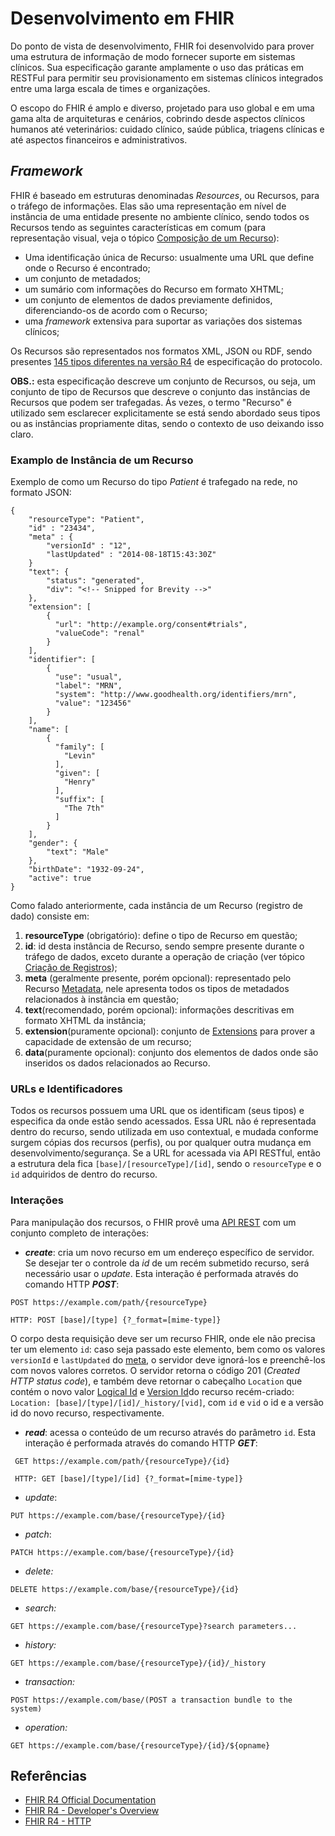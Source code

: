 # Desenvolvimento em FHIR

Do ponto de vista de desenvolvimento, FHIR foi desenvolvido para prover uma estrutura de informação de modo fornecer suporte em sistemas clínicos. Sua especificação garante amplamente o uso das práticas em RESTFul para permitir seu provisionamento em sistemas clínicos integrados entre uma larga escala de times e organizações.

O escopo do FHIR é amplo e diverso, projetado para uso global e em uma gama alta de arquiteturas e cenários, cobrindo desde aspectos clínicos humanos até veterinários: cuidado clínico, saúde pública, triagens clínicas e até aspectos financeiros e administrativos. 

## *Framework*

FHIR é baseado em estruturas denominadas *Resources*, ou Recursos, para o tráfego de informações. Elas são uma representação em nível de instância de uma entidade presente no ambiente clínico, sendo todos os Recursos tendo as seguintes características em comum (para representação visual, veja o tópico [Composição de um Recurso](./Introducao_FHIR#composicao-recurso)):
* Uma identificação única de Recurso: usualmente uma URL que define onde o Recurso é encontrado;
* um conjunto de metadados;
* um sumário com informações do Recurso em formato XHTML;
* um conjunto de elementos de dados previamente definidos, diferenciando-os de acordo com o Recurso;
* uma *framework* extensiva para suportar as variações dos sistemas clínicos;

Os Recursos são representados nos formatos XML, JSON ou RDF, sendo presentes [145 tipos diferentes na versão R4](http://hl7.org/fhir/R4/resourcelist.html) de especificação do protocolo.

**OBS.:** esta especificação descreve um conjunto de Recursos, ou seja, um conjunto de tipo de Recursos que descreve o conjunto das instâncias de Recursos que podem ser trafegadas. Ás vezes, o termo "Recurso" é utilizado sem esclarecer explicitamente se está sendo abordado seus tipos ou as instâncias propriamente ditas, sendo o contexto de uso deixando isso claro. 

### Examplo de Instância de um Recurso

Exemplo de como um Recurso do tipo *Patient* é trafegado na rede, no formato JSON:
```
{
	"resourceType": "Patient",
	"id" : "23434",
	"meta" : {
		"versionId" : "12",
		"lastUpdated" : "2014-08-18T15:43:30Z"
	}
	"text": {
		"status": "generated",
		"div": "<!-- Snipped for Brevity -->"
	},
	"extension": [
		{
		  "url": "http://example.org/consent#trials",
		  "valueCode": "renal"
		}
	],
	"identifier": [
		{
		  "use": "usual",
		  "label": "MRN",
		  "system": "http://www.goodhealth.org/identifiers/mrn",
		  "value": "123456"
		}
	],
	"name": [
		{
		  "family": [
			"Levin"
		  ],
		  "given": [
			"Henry"
		  ],
		  "suffix": [
			"The 7th"
		  ]
		}
	],
	"gender": {
		"text": "Male"
	},
	"birthDate": "1932-09-24",
	"active": true
}
```

Como falado anteriormente, cada instância de um Recurso (registro de dado) consiste em: 
1. **resourceType** (obrigatório): define o tipo de Recurso em questão;
2. **id**: id desta instância de Recurso, sendo sempre presente durante o tráfego de dados, exceto durante a operação de criação (ver tópico [Criação de Registros]());
3. **meta** (geralmente presente, porém opcional): representado pelo Recurso [Metadata](http://hl7.org/fhir/R4/resource.html#meta), nele apresenta todos os tipos de metadados relacionados à instância em questão;
4. **text**(recomendado, porém opcional): informações descritivas em formato XHTML da instância;
5. **extension**(puramente opcional): conjunto de [Extensions](http://hl7.org/fhir/R4/extensibility.html) para prover a capacidade de extensão de um recurso;
6. **data**(puramente opcional): conjunto dos elementos de dados onde são inseridos os dados relacionados ao Recurso.


### URLs e Identificadores
Todos os recursos possuem uma URL que os identificam (seus tipos) e especifica da onde estão sendo acessados. Essa URL não é representada dentro do recurso, sendo utilizada em uso contextual, e mudada conforme surgem cópias dos recursos (perfis), ou por qualquer outra mudança em desenvolvimento/segurança. Se a URL for acessada via API RESTful, então a estrutura dela fica `[base]/[resourceType]/[id]`, sendo o `resourceType` e o `id` adquiridos de dentro do recurso.

### Interações
Para manipulação dos recursos, o FHIR provê uma [API REST](https://hl7.org/fhir/http.html) com um conjunto completo de interações:
* ***create***: cria um novo recurso em um endereço específico de servidor. Se desejar ter o controle da *id* de um recém submetido recurso, será necessário usar o *update*. Esta interação é performada através do comando HTTP ***POST***: 
```
POST https://example.com/path/{resourceType}

HTTP: POST [base]/[type] {?_format=[mime-type]}
```
O corpo desta requisição deve ser um recurso FHIR, onde ele não precisa ter um elemento `id`: caso seja passado este elemento, bem como os valores `versionId` e `lastUpdated` do [meta](http://hl7.org/fhir/R4/resource.html#meta), o servidor deve ignorá-los e preenchê-los com novos valores corretos.
O servidor retorna o código 201 (*Created HTTP status code*), e também deve retornar o cabeçalho `Location` que contém o novo valor [Logical Id](http://hl7.org/fhir/R4/resource.html#metadata) e [Version Id](http://hl7.org/fhir/R4/resource.html#metadata)do recurso recém-criado: `Location: [base]/[type]/[id]/_history/[vid]`, com `id` e `vid` o id e a versão id do novo recurso, respectivamente.

* ***read***: acessa o conteúdo de um recurso através do parâmetro `id`. Esta interação é performada através do comando HTTP ***GET***: 
```
 GET https://example.com/path/{resourceType}/{id}
 
 HTTP: GET [base]/[type]/[id] {?_format=[mime-type]}
```
* *update*: 
```
PUT https://example.com/base/{resourceType}/{id}
```
* *patch*:
```
PATCH https://example.com/base/{resourceType}/{id}
```
* *delete:*
```
DELETE https://example.com/base/{resourceType}/{id}
```
* *search:*
```
GET https://example.com/base/{resourceType}?search parameters...
```
* *history:*
```
GET https://example.com/base/{resourceType}/{id}/_history
```
* *transaction:*
```
POST https://example.com/base/(POST a transaction bundle to the system)
```
* *operation:*
```
GET https://example.com/base/{resourceType}/{id}/${opname}
```



## Referências

* [FHIR R4 Official Documentation](http://hl7.org/fhir/R4/index.html)
* [FHIR R4 - Developer's Overview](http://hl7.org/fhir/R4/overview-dev.html)
* [FHIR R4 - HTTP](http://hl7.org/fhir/R4/http.html#create)